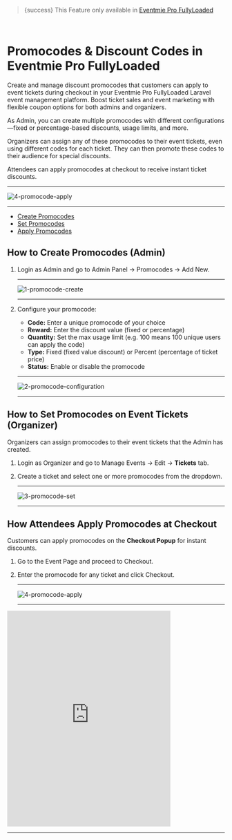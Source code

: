 <!--
Meta Description: Learn how to create and manage promocodes in Eventmie Pro FullyLoaded. Step-by-step guide for setting up discount codes, applying coupons at checkout, and boosting event ticket sales with flexible promotions in your Laravel event management platform.
Meta Keywords: promocodes, discount codes, Eventmie Pro FullyLoaded, Laravel promocode integration, ticket discounts, event marketing, coupon, checkout, organizer, admin, event management, Classiebit
-->
> {success} This Feature only available in [Eventmie Pro FullyLoaded](https://classiebit.com/eventmie-pro-fullyloaded)

<br>

# Promocodes & Discount Codes in Eventmie Pro FullyLoaded

Create and manage discount promocodes that customers can apply to event tickets during checkout in your Eventmie Pro FullyLoaded Laravel event management platform. Boost ticket sales and event marketing with flexible coupon options for both admins and organizers.

As Admin, you can create multiple promocodes with different configurations—fixed or percentage-based discounts, usage limits, and more.

Organizers can assign any of these promocodes to their event tickets, even using different codes for each ticket. They can then promote these codes to their audience for special discounts.

Attendees can apply promocodes at checkout to receive instant ticket discounts.

---

![4-promocode-apply](/images/v3/Promocode-image-5.webp "4-promocode-apply")

---

-   [Create Promocodes](#Create-Promocodes)
-   [Set Promocodes](#Set-Promocodes)
-   [Apply Promocodes](#Apply-Promocodes)

<a name="Create-Promocodes"></a>

## How to Create Promocodes (Admin)

1. Login as Admin and go to Admin Panel -> Promocodes -> Add New.

    ***

    ![1-promocode-create](/images/v2/EventmieProFullyLoadedV2.0/13.1-promocode-create.webp "1-promocode-create")

    ***

2. Configure your promocode:

    - **Code:** Enter a unique promocode of your choice
    - **Reward:** Enter the discount value (fixed or percentage)
    - **Quantity:** Set the max usage limit (e.g. 100 means 100 unique users can apply the code)
    - **Type:** Fixed (fixed value discount) or Percent (percentage of ticket price)
    - **Status:** Enable or disable the promocode

    ***

    ![2-promocode-configuration](/images/fullyloaded/2-promocode-configuration.webp "2-promocode-configuration")

    ***

<a name="Set-Promocodes"></a>

## How to Set Promocodes on Event Tickets (Organizer)

Organizers can assign promocodes to their event tickets that the Admin has created.

1. Login as Organizer and go to Manage Events -> Edit -> **Tickets** tab.
2. Create a ticket and select one or more promocodes from the dropdown.

    ***

    ![3-promocode-set](/images/v3/How-to-add-promocode-image-25.webp "3-promocode-set")

    ***

<a name="Apply-Promocodes"></a>

## How Attendees Apply Promocodes at Checkout

Customers can apply promocodes on the **Checkout Popup** for instant discounts.

1. Go to the Event Page and proceed to Checkout.
2. Enter the promocode for any ticket and click Checkout.

    ***

    ![4-promocode-apply](/images/v3/Promocode-image-5.webp "4-promocode-apply")

    ***

<iframe width="75%" height="500" src="https://www.youtube.com/embed/dWhBahO3YgU?si=WcIzbEQ72hmGIq7R" title="YouTube video player" frameborder="0" allow="accelerometer; autoplay; clipboard-write; encrypted-media; gyroscope; picture-in-picture; web-share" allowfullscreen></iframe>

---
